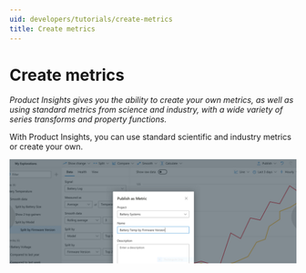 ```yaml
---
uid: developers/tutorials/create-metrics
title: Create metrics
---
```

# Create metrics

_Product Insights gives you the ability to create your own metrics, as well as using standard metrics from science and industry, with a wide variety of series transforms and property functions._

With Product Insights, you can use standard scientific and industry metrics or create your own.

![Creating metrics](../quick-starts/create-metrics.png)

